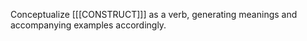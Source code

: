 Conceptualize [[[CONSTRUCT]]] as a verb, generating meanings and accompanying examples accordingly.
